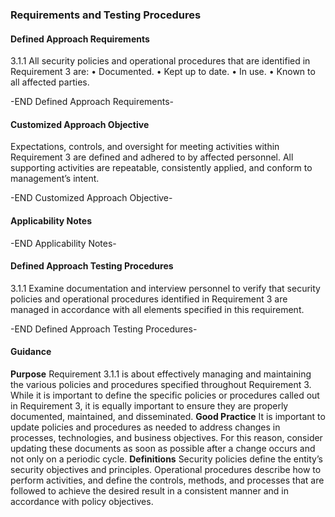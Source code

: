 ### Requirements and Testing Procedures

#### Defined Approach Requirements
3.1.1 All security policies and operational procedures that are identified in Requirement 3 are:
• Documented.
• Kept up to date.
• In use.
• Known to all affected parties.

-END Defined Approach Requirements- 
#### Customized Approach Objective
Expectations, controls, and oversight for meeting activities within Requirement 3 are defined and adhered to by affected personnel. All supporting activities are repeatable, consistently applied, and conform to management’s intent.

-END Customized Approach Objective- 
#### Applicability Notes



-END Applicability Notes- 
#### Defined Approach Testing Procedures
3.1.1 Examine documentation and interview personnel to verify that security policies and operational procedures identified in Requirement 3 are managed in accordance with all elements specified in this requirement.

-END Defined Approach Testing Procedures- 
#### Guidance
**Purpose**
Requirement 3.1.1 is about effectively managing and maintaining the various policies and procedures specified throughout Requirement 3. While it is important to define the specific policies or procedures called out in Requirement 3, it is equally important to ensure they are properly documented, maintained, and disseminated.
**Good Practice**
It is important to update policies and procedures as needed to address changes in processes, technologies, and business objectives. For this reason, consider updating these documents as soon as possible after a change occurs and not only on a periodic cycle.
**Definitions**
Security policies define the entity’s security objectives and principles. Operational procedures describe how to perform activities, and define the controls, methods, and processes that are followed to achieve the desired result in a consistent manner and in accordance with policy objectives.